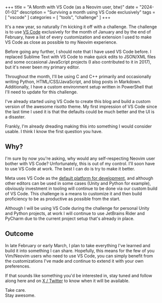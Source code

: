 +++
title = "A Month with VS Code (as a Neovim user, btw)"
date = "2024-01-02"
description = "Surviving a month using VS Code exclusively"
tags = [
    "vscode"
]
categories = [
    "tools",
    "challenge"
]
+++

It's a new year, so naturally I'm kicking it off with a challenge. <!--more--> The challenge is to use [VS Code](https://code.visualstudio.com) exclusively for the month of January and by the end of February, have a list of every customization and extension I used to make VS Code as close as possible to my Neovim experience.

Before going any further, I should note that I have used VS Code before. I replaced Sublime Text with VS Code to make quick edits to JSON/XML files and some occasional JavaScript projects (I also contributed to it in 2017), but it's never been my primary editor.

Throughout the month, I'll be using C and C++ primarily and occasionally writing Python, HTML/CSS/JavaScript, and blog posts in Markdown. Additionally, I have a custom environment setup written in PowerShell that I'll need to update for this challenge.

I've already started using VS Code to create this blog and build a custom version of the awesome risotto theme. My first impression of VS Code since the last time I used it is that the defaults could be much better and the UI is a disaster. 

Frankly, I'm already dreading making this into something I would consider usable. I think I know the first question you have.

## Why? 
I'm sure by now you're asking, why would any self-respecting Neovim user bother with VS Code? Unfortunately, this is out of my control. I'll soon have to use VS Code at work.  The best I can do is try to make it better.

Meta uses VS Code as the [default platform for development](https://www.zdnet.com/article/facebook-microsofts-visual-studio-code-is-now-our-default-development-platform/), and although other editors can be used in some cases (Unity and Python for example), obviously investment in tooling will continue to be done via our custom build of VS Code. This challenge is a means to customize it and then build proficiency to be as productive as possible from the start.

Although I will be using VS Code during the challenge for personal Unity and Python projects, at work I will continue to use JetBrains Rider and PyCharm due to the current project setup that's already in place.

## Outcome
In late February or early March, I plan to take everything I've learned and build it into something I can share. Hopefully, this means for the few of you Vim/Neovim users who need to use VS Code, you can simply benefit from the customizations I've made and continue to extend it with your own preferences.

If that sounds like something you'd be interested in, stay tuned and follow along here and on [X / Twitter](https://twitter.com/justinhhorner) to know when it will be available.

Take care.  
Stay awesome.